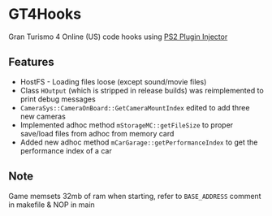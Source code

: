 # GT4Hooks

Gran Turismo 4 Online (US) code hooks using [PS2 Plugin Injector](https://github.com/ermaccer/ps2plugininjector)

## Features

* HostFS - Loading files loose (except sound/movie files)
* Class `HOutput` (which is stripped in release builds) was reimplemented to print debug messages
* `CameraSys::CameraOnBoard::GetCameraMountIndex` edited to add three new cameras
* Implemented adhoc method `mStorageMC::getFileSize` to proper save/load files from adhoc from memory card
* Added new adhoc method `mCarGarage::getPerformanceIndex`  to get the performance index of a car

## Note

Game memsets 32mb of ram when starting, refer to `BASE_ADDRESS` comment in makefile & NOP in main
